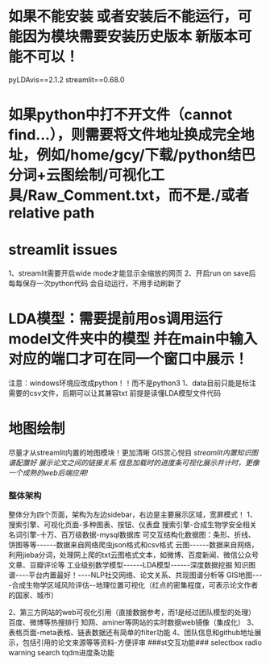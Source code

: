 # 如果不能安装 或者安装后不能运行，可能因为模块需要安装历史版本 新版本可能不可以！
pyLDAvis==2.1.2
streamlit==0.68.0
# 如果python中打不开文件（cannot find...），则需要将文件地址换成完全地址，例如/home/gcy/下载/python结巴分词+云图绘制/可视化工具/Raw_Comment.txt，而不是./或者relative path

# streamlit issues
1、streamlit需要开启wide mode才能显示全缩放的网页
2、开启run on save后 每每保存一次python代码 会自动运行，不用手动刷新了

# LDA模型：需要提前用os调用运行model文件夹中的模型 并在main中输入对应的端口才可在同一个窗口中展示！
注意：windows环境应改成python！！而不是python3
1、data目前只能是标注需要的csv文件，后期可以让其兼容txt 前提是读懂LDA模型文件代码

# 地图绘制 
尽量才从streamlit内置的地图模块！更加清晰 GIS赏心悦目
*streamlit内置知识图谱配置好 展示论文之间的链接关系*
*信息加载时的进度条可视化展示并计时，更像一个成熟的web后端应用!*




### 整体架构
整体分为四个页面，架构为左边sidebar，右边是主要展示区域，宽屏模式！
1、搜索引擎、可视化页面-多种图表、按钮、仪表盘
搜索引擎-合成生物学安全相关名词引擎-十万、百万级数据-mysql数据库
可交互结构化数据图：条形、折线、饼图等等------数据来自网络爬虫json格式和csv格式
云图------数据来自网络，利用jieba分词，处理网上爬的txt云图格式文本，如微博、百度新闻、微信公众号文章、豆瓣评论等
工业级别数学模型------LDA模型------深度数据挖掘
知识图谱----平台内置最好！----NLP社交网络、论文关系、共现图谱分析等
GIS地图----合成生物学区域风险评估--地理位置可视化（红点的密集程度，可表示论文作者的国家、城市）

2、第三方网站的web可视化引用（直接数据参考，而1是经过团队模型的处理）
百度、微博等热搜排行
知网、aminer等网站的实时数据web镜像（集成化）
3、表格页面-meta表格、链表数据还有简单的filter功能
4、团队信息和github地址展示，包括引用的论文来源等等资料-方便评审
###st交互功能###
selectbox
radio
warning
search
tqdm进度条功能


